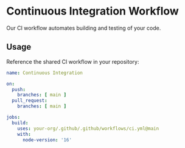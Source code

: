 # Continuous Integration Workflow

Our CI workflow automates building and testing of your code.

## Usage

Reference the shared CI workflow in your repository:

```yaml
name: Continuous Integration

on:
  push:
    branches: [ main ]
  pull_request:
    branches: [ main ]

jobs:
  build:
    uses: your-org/.github/.github/workflows/ci.yml@main
    with:
      node-version: '16'
